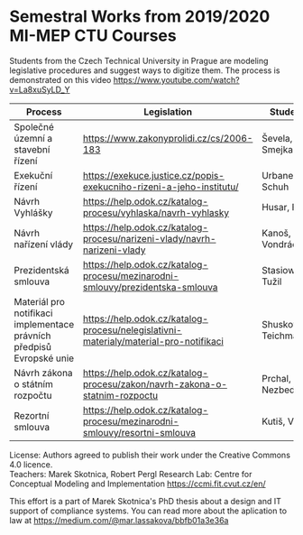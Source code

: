 # Semestral Works from 2019/2020 MI-MEP CTU Courses

Students from the Czech Technical University in Prague are modeling legislative procedures and suggest ways to digitize them. The process is demonstrated on this video https://www.youtube.com/watch?v=La8xuSyLD_Y 

| Process  | Legislation | Students |
| ------------- | ------------- | ------------- |
| Společné územní a stavební řízení  | https://www.zakonyprolidi.cz/cs/2006-183  | Ševela, Smejkal  |
| Exekuční řízení  | https://exekuce.justice.cz/popis-exekucniho-rizeni-a-jeho-institutu/  | Urbanek, Schuh  |
| Návrh Vyhlášky  | https://help.odok.cz/katalog-procesu/vyhlaska/navrh-vyhlasky  | Husar, Fara  |
| Návrh nařízení vlády  | https://help.odok.cz/katalog-procesu/narizeni-vlady/navrh-narizeni-vlady  | Kanoš, Vondráčková  |
| Prezidentská smlouva  | https://help.odok.cz/katalog-procesu/mezinarodni-smlouvy/prezidentska-smlouva | Stasiowski, Tužil  |
| Materiál pro notifikaci implementace právních předpisů Evropské unie | https://help.odok.cz/katalog-procesu/nelegislativni-materialy/material-pro-notifikaci | Shuskova, Teichmann  |
| Návrh zákona o státním rozpočtu  | https://help.odok.cz/katalog-procesu/zakon/navrh-zakona-o-statnim-rozpoctu | Prchal, Nezbeda |
| Rezortní smlouva | https://help.odok.cz/katalog-procesu/mezinarodni-smlouvy/resortni-smlouva | Kutiš, Vlk |

License: Authors agreed to publish their work under the Creative Commons 4.0 licence.  
Teachers: Marek Skotnica, Robert Pergl 
Research Lab: Centre for Conceptual Modeling and Implementation https://ccmi.fit.cvut.cz/en/

This effort is a part of Marek Skotnica's PhD thesis about a design and IT support of compliance systems. You can read more about the aplication to law at https://medium.com/@mar.lassakova/bbfb01a3e36a 
